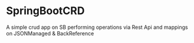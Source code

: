 # SpringBootCRD
A simple crud app on SB performing operations via Rest Api and mappings on JSONManaged &amp; BackReference
